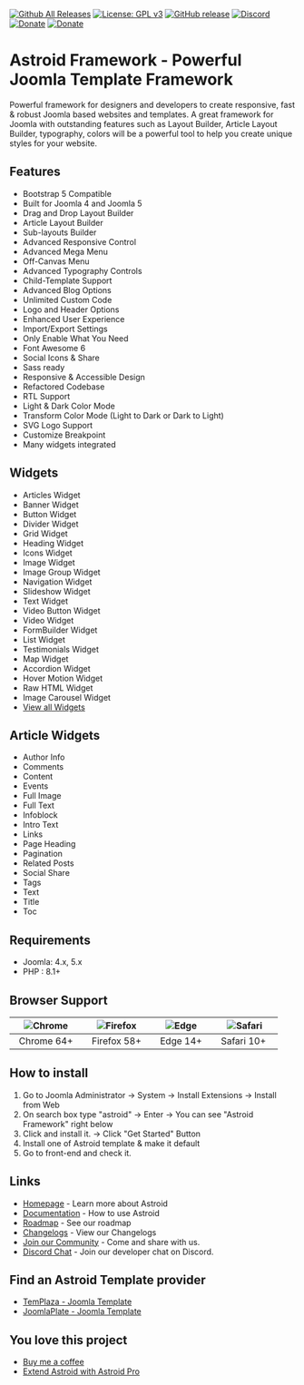 [![Github All Releases](https://img.shields.io/github/downloads/templaza/astroid-framework/total.svg)](https://github.com/templaza/astroid-framework/releases)
[![License: GPL v3](https://img.shields.io/badge/License-GPL%20v3-blue.svg)](http://www.gnu.org/licenses/gpl-3.0)
[![GitHub release](https://img.shields.io/github/release/templaza/astroid-framework.svg)](https://github.com/templaza/astroid-framework/releases)
[![Discord](https://img.shields.io/discord/1098077651496874005)](https://discord.gg/2MwtsAX4Py)
[![Donate](https://img.shields.io/badge/donate-Buy%20me%20a%20coffee-blueviolet)](https://ko-fi.com/astroidframework)
[![Donate](https://img.shields.io/badge/extend-with%20Astroid%20Pro-orange)](https://astroidframe.work/pricing)

# Astroid Framework - Powerful Joomla Template Framework

Powerful framework for designers and developers to create responsive, fast & robust Joomla based websites and templates. A great framework for Joomla with outstanding features such as Layout Builder, Article Layout Builder, typography, colors will be a powerful tool to help you create unique styles for your website.

## Features
* Bootstrap 5 Compatible
* Built for Joomla 4 and Joomla 5
* Drag and Drop Layout Builder
* Article Layout Builder
* Sub-layouts Builder
* Advanced Responsive Control
* Advanced Mega Menu
* Off-Canvas Menu
* Advanced Typography Controls
* Child-Template Support
* Advanced Blog Options
* Unlimited Custom Code
* Logo and Header Options
* Enhanced User Experience
* Import/Export Settings
* Only Enable What You Need
* Font Awesome 6
* Social Icons & Share
* Sass ready
* Responsive & Accessible Design
* Refactored Codebase
* RTL Support
* Light & Dark Color Mode
* Transform Color Mode (Light to Dark or Dark to Light)
* SVG Logo Support
* Customize Breakpoint
* Many widgets integrated

## Widgets
* Articles Widget
* Banner Widget
* Button Widget
* Divider Widget
* Grid Widget
* Heading Widget
* Icons Widget
* Image Widget
* Image Group Widget
* Navigation Widget
* Slideshow Widget
* Text Widget
* Video Button Widget
* Video Widget
* FormBuilder Widget
* List Widget
* Testimonials Widget
* Map Widget
* Accordion Widget
* Hover Motion Widget
* Raw HTML Widget
* Image Carousel Widget
* [View all Widgets](https://astroidframe.work/widgets)

## Article Widgets
* Author Info
* Comments
* Content
* Events
* Full Image
* Full Text
* Infoblock
* Intro Text
* Links
* Page Heading
* Pagination
* Related Posts
* Social Share
* Tags
* Text
* Title
* Toc

## Requirements
* Joomla: 4.x, 5.x
* PHP : 8.1+

## Browser Support
| ![Chrome](https://raw.githubusercontent.com/alrra/browser-logos/master/src/chrome/chrome_48x48.png)|![Firefox](https://raw.githubusercontent.com/alrra/browser-logos/master/src/firefox/firefox_48x48.png)|![Edge](https://raw.githubusercontent.com/alrra/browser-logos/master/src/edge/edge_48x48.png)|![Safari](https://raw.githubusercontent.com/alrra/browser-logos/master/src/safari/safari_48x48.png)|
| :---: | :---:	|:---:|:---:|
| &nbsp;&nbsp;Chrome 64+&nbsp;&nbsp; | &nbsp;&nbsp;Firefox 58+&nbsp;&nbsp; | &nbsp;&nbsp;Edge 14+&nbsp;&nbsp; | &nbsp;&nbsp;Safari 10+ &nbsp;&nbsp; |

## How to install

1. Go to Joomla Administrator -> System -> Install Extensions -> Install from Web
2. On search box type "astroid" -> Enter -> You can see "Astroid Framework" right below
3. Click and install it. -> Click "Get Started" Button
4. Install one of Astroid template & make it default
5. Go to front-end and check it.

## Links
* [Homepage](https://astroidframe.work/) - Learn more about Astroid
* [Documentation](https://docs.astroidframe.work/) - How to use Astroid
* [Roadmap](https://github.com/orgs/templaza/projects/3/views/4?sortedBy%5Bdirection%5D=desc&sortedBy%5BcolumnId%5D=Milestone) - See our roadmap
* [Changelogs](https://github.com/templaza/astroid-framework/releases) - View our Changelogs
* [Join our Community](https://www.facebook.com/groups/astroid) - Come and share with us.
* [Discord Chat](https://discord.gg/2MwtsAX4Py) - Join our developer chat on Discord.

## Find an Astroid Template provider
* [TemPlaza - Joomla Template](https://www.templaza.com/joomla-templates.html)
* [JoomlaPlate - Joomla Template](https://www.joomlaplates.com/)

## You love this project
* [Buy me a coffee](https://ko-fi.com/astroidframework)
* [Extend Astroid with Astroid Pro](https://astroidframe.work/pricing)